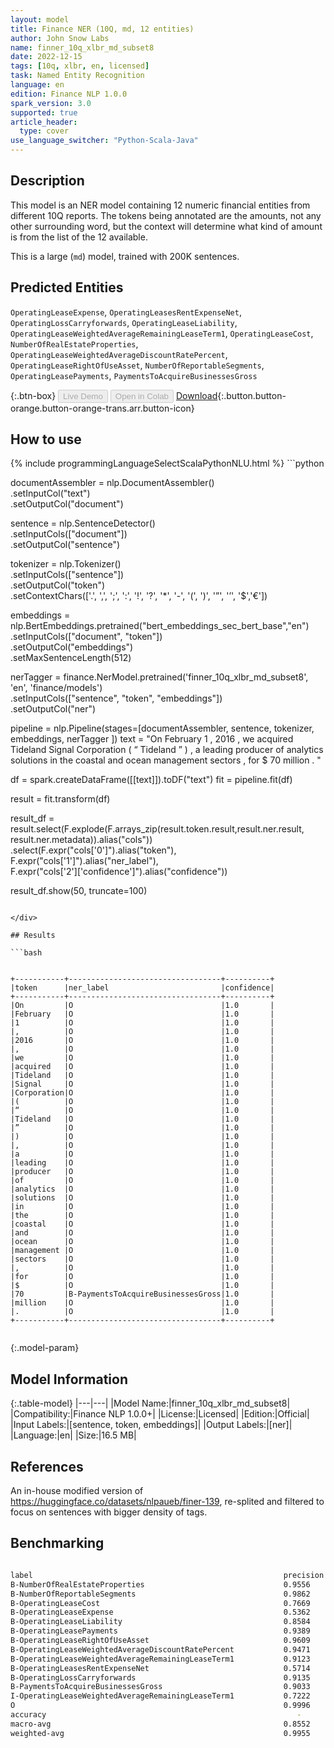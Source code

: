 ```yaml
---
layout: model
title: Finance NER (10Q, md, 12 entities)
author: John Snow Labs
name: finner_10q_xlbr_md_subset8
date: 2022-12-15
tags: [10q, xlbr, en, licensed]
task: Named Entity Recognition
language: en
edition: Finance NLP 1.0.0
spark_version: 3.0
supported: true
article_header:
  type: cover
use_language_switcher: "Python-Scala-Java"
---
```


## Description

This model is an NER model containing 12 numeric financial entities from different 10Q reports. The tokens being annotated are the amounts, not any other surrounding word, but the context will determine what kind of amount is from the list of the 12 available.

This is a large (`md`) model, trained with 200K sentences.

## Predicted Entities

`OperatingLeaseExpense`, `OperatingLeasesRentExpenseNet`, `OperatingLossCarryforwards`, `OperatingLeaseLiability`, `OperatingLeaseWeightedAverageRemainingLeaseTerm1`, `OperatingLeaseCost`, `NumberOfRealEstateProperties`, `OperatingLeaseWeightedAverageDiscountRatePercent`, `OperatingLeaseRightOfUseAsset`, `NumberOfReportableSegments`, `OperatingLeasePayments`, `PaymentsToAcquireBusinessesGross`

{:.btn-box}
<button class="button button-orange" disabled>Live Demo</button>
<button class="button button-orange" disabled>Open in Colab</button>
[Download](https://s3.amazonaws.com/auxdata.johnsnowlabs.com/finance/models/finner_10q_xlbr_md_subset8_en_1.0.0_3.0_1671081323136.zip){:.button.button-orange.button-orange-trans.arr.button-icon}

## How to use



<div class="tabs-box" markdown="1">
{% include programmingLanguageSelectScalaPythonNLU.html %}
```python
 
documentAssembler = nlp.DocumentAssembler() \
   .setInputCol("text") \
   .setOutputCol("document")

sentence = nlp.SentenceDetector() \
   .setInputCols(["document"]) \
   .setOutputCol("sentence") 

tokenizer = nlp.Tokenizer()\
    .setInputCols(["sentence"])\
    .setOutputCol("token")\
    .setContextChars(['.', ',', ';', ':', '!', '?', '*', '-', '(', ')', '”', '’', '$','€'])

embeddings = nlp.BertEmbeddings.pretrained("bert_embeddings_sec_bert_base","en") \
  .setInputCols(["document", "token"]) \
  .setOutputCol("embeddings")\
  .setMaxSentenceLength(512)

nerTagger = finance.NerModel.pretrained('finner_10q_xlbr_md_subset8', 'en', 'finance/models')\
   .setInputCols(["sentence", "token", "embeddings"])\
   .setOutputCol("ner")
              
pipeline = nlp.Pipeline(stages=[documentAssembler,
                            sentence,
                            tokenizer,
                            embeddings,
                            nerTagger
                                ])
text = "On February 1 , 2016 , we acquired Tideland Signal Corporation ( “ Tideland ” ) , a leading producer of analytics solutions in the coastal and ocean management sectors , for $ 70 million .  "

df = spark.createDataFrame([[text]]).toDF("text")
fit = pipeline.fit(df)

result = fit.transform(df)

result_df = result.select(F.explode(F.arrays_zip(result.token.result,result.ner.result, result.ner.metadata)).alias("cols"))\
.select(F.expr("cols['0']").alias("token"),\
      F.expr("cols['1']").alias("ner_label"),\
      F.expr("cols['2']['confidence']").alias("confidence"))

result_df.show(50, truncate=100)
```

</div>

## Results

```bash


+-----------+----------------------------------+----------+
|token      |ner_label                         |confidence|
+-----------+----------------------------------+----------+
|On         |O                                 |1.0       |
|February   |O                                 |1.0       |
|1          |O                                 |1.0       |
|,          |O                                 |1.0       |
|2016       |O                                 |1.0       |
|,          |O                                 |1.0       |
|we         |O                                 |1.0       |
|acquired   |O                                 |1.0       |
|Tideland   |O                                 |1.0       |
|Signal     |O                                 |1.0       |
|Corporation|O                                 |1.0       |
|(          |O                                 |1.0       |
|“          |O                                 |1.0       |
|Tideland   |O                                 |1.0       |
|”          |O                                 |1.0       |
|)          |O                                 |1.0       |
|,          |O                                 |1.0       |
|a          |O                                 |1.0       |
|leading    |O                                 |1.0       |
|producer   |O                                 |1.0       |
|of         |O                                 |1.0       |
|analytics  |O                                 |1.0       |
|solutions  |O                                 |1.0       |
|in         |O                                 |1.0       |
|the        |O                                 |1.0       |
|coastal    |O                                 |1.0       |
|and        |O                                 |1.0       |
|ocean      |O                                 |1.0       |
|management |O                                 |1.0       |
|sectors    |O                                 |1.0       |
|,          |O                                 |1.0       |
|for        |O                                 |1.0       |
|$          |O                                 |1.0       |
|70         |B-PaymentsToAcquireBusinessesGross|1.0       |
|million    |O                                 |1.0       |
|.          |O                                 |1.0       |
+-----------+----------------------------------+----------+


```

{:.model-param}
## Model Information

{:.table-model}
|---|---|
|Model Name:|finner_10q_xlbr_md_subset8|
|Compatibility:|Finance NLP 1.0.0+|
|License:|Licensed|
|Edition:|Official|
|Input Labels:|[sentence, token, embeddings]|
|Output Labels:|[ner]|
|Language:|en|
|Size:|16.5 MB|

## References

An in-house modified version of https://huggingface.co/datasets/nlpaueb/finer-139, re-splited and filtered to focus on sentences with bigger density of tags.

## Benchmarking

```bash

label                                                        precision    recall  f1-score   support                                                
B-NumberOfRealEstateProperties                               0.9556    0.9894    0.9722       283
B-NumberOfReportableSegments                                 0.9862    0.9984    0.9923       645
B-OperatingLeaseCost                                         0.7669    0.6793    0.7205       184
B-OperatingLeaseExpense                                      0.5362    0.1979    0.2891       187
B-OperatingLeaseLiability                                    0.8584    0.9597    0.9062       695
B-OperatingLeasePayments                                     0.9389    1.0000    0.9685       169
B-OperatingLeaseRightOfUseAsset                              0.9609    0.9022    0.9306       818
B-OperatingLeaseWeightedAverageDiscountRatePercent           0.9471    0.9801    0.9633       201
B-OperatingLeaseWeightedAverageRemainingLeaseTerm1           0.9123    0.9905    0.9498       210
B-OperatingLeasesRentExpenseNet                              0.5714    0.9346    0.7092       214
B-OperatingLossCarryforwards                                 0.9135    1.0000    0.9548       169
B-PaymentsToAcquireBusinessesGross                           0.9033    0.9972    0.9479       356
I-OperatingLeaseWeightedAverageRemainingLeaseTerm1           0.7222    0.8125    0.7647        16
O                                                            0.9996    0.9984    0.9990    109729
accuracy                                                        -          -     0.9954    113876
macro-avg                                                    0.8552    0.8886    0.8620    113876
weighted-avg                                                 0.9955    0.9954    0.9952    113876

```